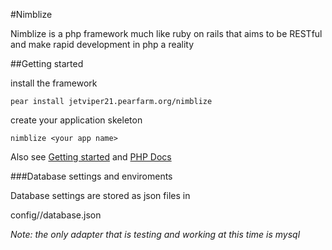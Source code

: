 #Nimblize

Nimblize is a php framework much like ruby on rails that aims to be RESTful and make rapid development in php a reality

##Getting started

install the framework

	pear install jetviper21.pearfarm.org/nimblize

create your application skeleton

	nimblize <your app name>

Also see [Getting started](http://github.com/jetviper21/nimblize/blob/master/docs/getting_started.markdown) and [PHP Docs](http://docs.nimblize.com)


###Database settings and enviroments

Database settings are stored as json files in

config/<enviroment>/database.json
	
*Note: the only adapter that is testing and working at this time is mysql*